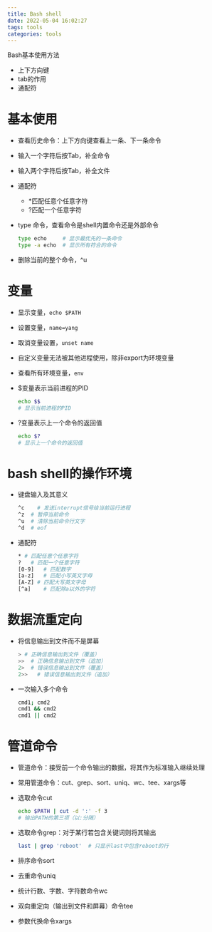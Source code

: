 ```yaml
---
title: Bash shell
date: 2022-05-04 16:02:27
tags: tools
categories: tools
---
```


Bash基本使用方法

- 上下方向键
- tab的作用
- 通配符

<!--more-->

# 基本使用

- 查看历史命令：上下方向键查看上一条、下一条命令
- 输入一个字符后按Tab，补全命令
- 输入两个字符后按Tab，补全文件
- 通配符
  - *匹配任意个任意字符
  - ?匹配一个任意字符

- type 命令，查看命令是shell内置命令还是外部命令

  ```bash
  type echo		# 显示最优先的一条命令
  type -a echo	# 显示所有符合的命令
  ```

- 删除当前的整个命令，^u

# 变量

- 显示变量，`echo $PATH`

- 设置变量，`name=yang`

- 取消变量设置，`unset name`

- 自定义变量无法被其他进程使用，除非export为环境变量

- 查看所有环境变量，`env`

- $变量表示当前进程的PID

  ```bash
  echo $$
  # 显示当前进程的PID
  ```

- ?变量表示上一个命令的返回值

  ```bash
  echo $?
  # 显示上一个命令的返回值
  ```

# bash shell的操作环境

- 键盘输入及其意义

  ```bash
  ^c	# 发送interrupt信号给当前运行进程
  ^z  # 暂停当前命令
  ^u  # 清除当前命令行文字
  ^d  # eof
  ```

- 通配符

  ```bash
  *	# 匹配任意个任意字符
  ?   # 匹配一个任意字符
  [0-9]   # 匹配数字
  [a-z]   # 匹配小写英文字母
  [A-Z]	# 匹配大写英文字母
  [^a]    # 匹配除a以外的字符
  ```

# 数据流重定向

- 将信息输出到文件而不是屏幕

  ```bash
  >	# 正确信息输出到文件（覆盖）
  >>  # 正确信息输出到文件（追加）
  2>  # 错误信息输出到文件（覆盖）
  2>>	# 错误信息输出到文件（追加）
  ```

- 一次输入多个命令

  ```bash
  cmd1; cmd2
  cmd1 && cmd2
  cmd1 || cmd2
  ```

# 管道命令

- 管道命令：接受前一个命令输出的数据，将其作为标准输入继续处理

- 常用管道命令：cut、grep、sort、uniq、wc、tee、xargs等

- 选取命令cut

  ```bash
  echo $PATH | cut -d ':' -f 3
  # 输出PATH的第三项（以:分隔）
  ```

- 选取命令grep：对于某行若包含关键词则将其输出

  ```bash
  last | grep 'reboot'	# 只显示last中包含reboot的行
  ```

- 排序命令sort

- 去重命令uniq

- 统计行数、字数、字符数命令wc

- 双向重定向（输出到文件和屏幕）命令tee

- 参数代换命令xargs
